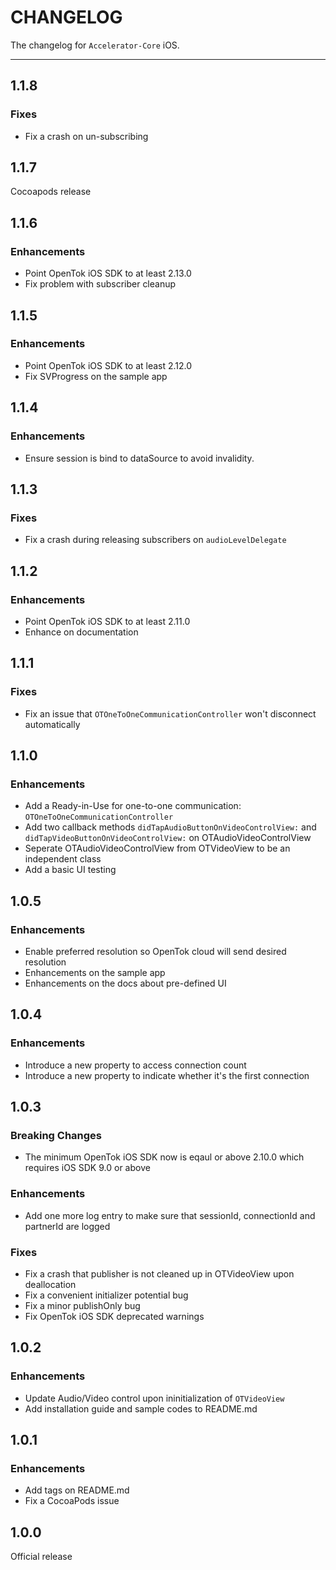 # CHANGELOG

The changelog for `Accelerator-Core` iOS.

--------------------------------------

1.1.8
-----

### Fixes

- Fix a crash on un-subscribing

1.1.7
-----

Cocoapods release

1.1.6
-----

### Enhancements

- Point OpenTok iOS SDK to at least 2.13.0
- Fix problem with subscriber cleanup

1.1.5
-----

### Enhancements

- Point OpenTok iOS SDK to at least 2.12.0
- Fix SVProgress on the sample app


1.1.4
-----

### Enhancements

- Ensure session is bind to dataSource to avoid invalidity.

1.1.3
-----

### Fixes

- Fix a crash during releasing subscribers on `audioLevelDelegate`

1.1.2
-----

### Enhancements

- Point OpenTok iOS SDK to at least 2.11.0
- Enhance on documentation

1.1.1
-----

### Fixes

- Fix an issue that `OTOneToOneCommunicationController` won't disconnect automatically

1.1.0
-----

### Enhancements

- Add a Ready-in-Use for one-to-one communication: `OTOneToOneCommunicationController` 
- Add two callback methods `didTapAudioButtonOnVideoControlView:` and `didTapVideoButtonOnVideoControlView:` on OTAudioVideoControlView
- Seperate OTAudioVideoControlView from OTVideoView to be an independent class
- Add a basic UI testing

1.0.5
-----

### Enhancements

- Enable preferred resolution so OpenTok cloud will send desired resolution
- Enhancements on the sample app
- Enhancements on the docs about pre-defined UI

1.0.4
-----

### Enhancements

- Introduce a new property to access connection count
- Introduce a new property to indicate whether it's the first connection

1.0.3
-----

### Breaking Changes

- The minimum OpenTok iOS SDK now is eqaul or above 2.10.0 which requires iOS SDK 9.0 or above

### Enhancements

- Add one more log entry to make sure that sessionId, connectionId and partnerId are logged

### Fixes

- Fix a crash that publisher is not cleaned up in OTVideoView upon deallocation
- Fix a convenient initializer potential bug
- Fix a minor publishOnly bug
- Fix OpenTok iOS SDK deprecated warnings

1.0.2
-----

### Enhancements

- Update Audio/Video control upon ininitialization of `OTVideoView`
- Add installation guide and sample codes to README.md

1.0.1
-----

### Enhancements

- Add tags on README.md
- Fix a CocoaPods issue

1.0.0
-----

Official release
